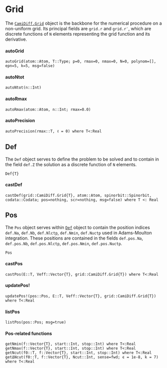 # Grid

The [`CamiDiff.Grid`](@extref) object is the backbone for the numerical procedure on a non-uniform
grid. Its principal fields are `grid.r` and `grid.r′`, which are discrete
functions of `N` elements representing the grid function and its derivative.

#### autoGrid
```@docs
autoGrid(atom::Atom, T::Type; p=0, rmax=0, nmax=0, N=0, polynom=[], epn=5, k=5, msg=false) 
```

#### autoNtot
```@docs
autoNtot(n::Int)
```
#### autoRmax
```@docs
autoRmax(atom::Atom, n::Int; rmax=0.0)
```
#### autoPrecision
```@docs
autoPrecision(rmax::T, ℓ = 0) where T<:Real
```

## Def

The `Def` object serves to define the problem to be solved and to contain in
the field `def.Z` the solution as a discrete function of `N` elements.

```@docs
Def{T}
```
#### castDef
```@docs
castDef(grid::CamiDiff.Grid{T}, atom::Atom, spinorbit::Spinorbit, codata::Codata; pos=nothing, scr=nothing, msg=false) where T <: Real
```

## Pos

The `Pos` object serves within [`Def`](@ref) object to contain the position
indices `def.Na`, `def.Nb`, `def.Nlctp`, `def.Nmin`, `def.Nuctp` used in
Adams-Moulton integration. These positions are contained in the fields
`def.pos.Na`, `def.pos.Nb`, `def.pos.Nlctp`, `def.pos.Nmin`, `def.pos.Nuctp`.

```@docs
Pos
```
#### castPos
```@docs
castPos(E::T, Veff::Vector{T}, grid::CamiDiff.Grid{T}) where T<:Real
```
#### updatePos!
```@docs
updatePos!(pos::Pos, E::T, Veff::Vector{T}, grid::CamiDiff.Grid{T}) where T<:Real
```
#### listPos
```@docs
listPos(pos::Pos; msg=true)
```
#### Pos-related functions
```@docs
getNmin(f::Vector{T}, start::Int, stop::Int) where T<:Real
getNmax(f::Vector{T}, start::Int, stop::Int) where T<:Real
getNcut(f0::T, f::Vector{T}, start::Int, stop::Int) where T<:Real
getΔNcut(f0::T, f::Vector{T}, Ncut::Int, sense=fwd; ϵ = 1e-8, k = 7) where T<:Real
```